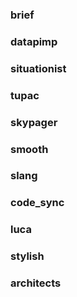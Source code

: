 ### brief 
### datapimp
### situationist
### tupac
### skypager
### smooth
### slang
### code_sync
### luca
### stylish
### architects
